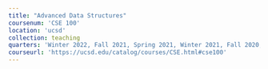 ```yaml
---
title: "Advanced Data Structures"
coursenum: 'CSE 100'
location: 'ucsd'
collection: teaching
quarters: 'Winter 2022, Fall 2021, Spring 2021, Winter 2021, Fall 2020, <a href="https://ucsd-cse100-s20.github.io/" target="_blank">Spring 2020</a>, <a href="https://sites.google.com/a/eng.ucsd.edu/cse-100-summer-2017/" target="_blank">Summer 2017</a>, <a href="https://sites.google.com/a/eng.ucsd.edu/cse-100-spring-2016/" target="_blank">Spring 2016 (TA)</a>, <a href="https://sites.google.com/a/eng.ucsd.edu/cse-100-winter-2016/" target="_blank">Winter 2016 (TA)</a>'
courseurl: 'https://ucsd.edu/catalog/courses/CSE.html#cse100'
---
```

